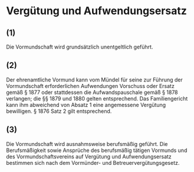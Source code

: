 # Vergütung und Aufwendungsersatz



## (1)

 Die Vormundschaft wird grundsätzlich unentgeltlich geführt.

## (2)

 Der ehrenamtliche Vormund kann vom Mündel für seine zur Führung der Vormundschaft erforderlichen Aufwendungen Vorschuss oder Ersatz gemäß § 1877 oder stattdessen die Aufwandspauschale gemäß § 1878 verlangen; die §§ 1879 und 1880 gelten entsprechend. Das Familiengericht kann ihm abweichend von Absatz 1 eine angemessene Vergütung bewilligen. § 1876 Satz 2 gilt entsprechend.

## (3)

 Die Vormundschaft wird ausnahmsweise berufsmäßig geführt. Die Berufsmäßigkeit sowie Ansprüche des berufsmäßig tätigen Vormunds und des Vormundschaftsvereins auf Vergütung und Aufwendungsersatz bestimmen sich nach dem Vormünder- und Betreuervergütungsgesetz. 

